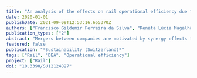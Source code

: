 ```yaml
---
title: "An analysis of the effects on rail operational efficiency due to a merger between Brazilian rail companies: The case of rumo-all"
date: 2020-01-01
publishDate: 2021-09-09T12:53:16.655370Z
authors: ["Francisco Gildemir Ferreira da Silva", "Renata Lúcia Magalhães de Oliveira", "Marin Marinov"]
publication_types: ["2"]
abstract: "Mergers between companies are motivated by synergy effects that can improve profitability. On February 11, 2015, the Administrative Council for Economic Defense (Cade) approved, the merger between America Latina Logistica (ALL), the largest railroad transport company in Brazil and Rumo Logistics (RUMO), an operator with national impact with restrictions, and formed a new entity RUMO-ALL. The approval of this merger suggested that there could be an increase in operational efficiency without compromising the competition. In this work, the operational efficiency of RUMO-ALL is evaluated using Data Envelopment Analysis (DEA) models for the return of adequate scale. Statistical tests of structural break are performed in order to understand if there are an ex-post merger effects on the operational efficiency after the expansion of the service. The results indicate that the rail service after the merger is efficient, but with marginal reduction of production with an increase of input, which is expected according to neoclassical economic theory for monopolies."
featured: false
publication: "*Sustainability (Switzerland)*"
tags: ["Rail", "DEA", "Operational efficiency"]
project: ["Rail"]
doi: "10.3390/SU12124827"
---
```


